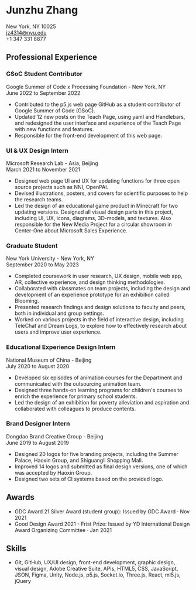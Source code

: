 # Junzhu Zhang

New York, NY 10025  
jz4314@nyu.edu  
+1 347 331 8877  

## Professional Experience

### GSoC Student Contributor  
Google Summer of Code x Processing Foundation - New York, NY  
June 2022 to September 2022  

- Contributed to the p5.js web page GitHub as a student contributor of Google Summer of Code (GSoC).  
- Updated 12 new posts on the Teach Page, using yaml and Handlebars, and redesigned the user interface and experience of the Teach Page with new functions and features.  
- Responsible for the front-end development of this web page.  

### UI & UX Design Intern  
Microsoft Research Lab - Asia, Beijing  
March 2021 to November 2021  

- Designed web page UI and UX for updating functions for three open source projects such as NNI, OpenPAI.  
- Devised illustrations, posters, and covers for scientific purposes to help the research teams.  
- Led the design of an educational game product in Minecraft for two updating versions. Designed all visual design parts in this project, including UI, UX, icons, diagrams, 3D-models, and textures. Also responsible for the New Media Project for a circular showroom in Center-One about Microsoft Sales Experience.  

### Graduate Student  
New York University - New York, NY  
September 2020 to May 2023  

- Completed coursework in user research, UX design, mobile web app, AR, collective experience, and design thinking methodologies.  
- Collaborated with classmates on team projects, including the design and development of an experience prototype for an exhibition called Blooming.  
- Presented research findings and design solutions to faculty and peers, both in individual and group settings.  
- Worked on various projects in the field of interactive design, including TeleChat and Dream Logs, to explore how to effectively research about users and improve user experience.  

### Educational Experience Design Intern  
National Museum of China - Beijing  
July 2020 to August 2020  

- Developed six episodes of animation courses for the Department and communicated with the outsourcing animation team.  
- Designed three hands-on learning programs for children's courses to enrich the experience for primary school students.  
- Led the design of an exhibition for poverty alleviation and aspiration and collaborated with colleagues to produce contents.  

### Brand Designer Intern  
Dongdao Brand Creative Group - Beijing  
June 2019 to August 2019  

- Designed 20 logos for five branding projects, including the Summer Palace, Haoxin Group, and Shiguangli Shopping Mall.  
- Improved 14 logos and submitted as final design versions, one of which was accepted by Haoxin Group.  
- Designed two sets of CI systems based on the provided logo.  

## Awards

- GDC Award 21 Silver Award (student group): Issued by GDC Award · Nov 2021  
- Good Design Award 2021 - Frist Prize: Issued by YD International Design Award Organizing Committee · Jan 2021  

## Skills

- Git, GitHub, UX/UI design, front-end development, graphic design, visual design, Adobe Creative Suite, APIs, HTML5, CSS, JavaScript, JSON, Figma, Unity, Node.js, p5.js, Socket.io, Three.js, React, ml5.js, jQuery
